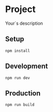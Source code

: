 # Project
Your`s description

## Setup
```shell
npm install
```

## Development
```shell
npm run dev
```

## Production
```shell
npm run build
```

